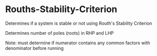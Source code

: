 # Rouths-Stability-Criterion

Determines if a system is stable or not using Routh's Stability Criterion

Determines number of poles (roots) in RHP and LHP 

Note: must determine if numerator contains any common factors with denominator before running
